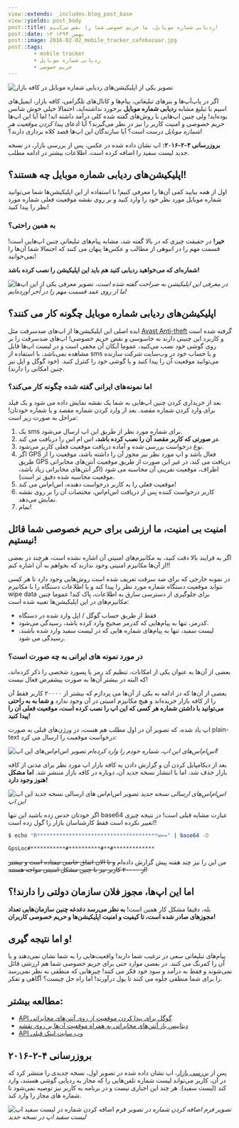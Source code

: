 ```yaml
---
view::extends: _includes.blog_post_base
view::yields: post_body
post::title: ردیابی شماره موبایل، ما حریم خصوصی شما را نقض می‌کنیم!
post::date: ۱۳ بهمن ۱۳۹۴
post::image: 2016-02-02_mobile_tracker_cafebazaar.jpg
post::tags:
        - mobile tracker
        - ردیابی شماره موبایل
        - حریم خصوصی
---
```


![تصویر یکی از اپلیکیشن‌های ردیابی شماره موبایل در کافه بازار](/assets/images/2016-02-02_mobile_tracker_cafebazaar.jpg)

اگر در پاپ‌آپ‌ها و بنر‌های تبلیغاتی، پیام‌ها و کانال‌های تلگرامی،  کافه بازار، ایمیل‌های اسپم با تبلیغ مشابه **ردیابی شماره موبایل** برخورد نداشته‌اید، احتمالا خیلی خوش شانس بوده‌اید! ولی چنین اپ‌هایی با روش‌های گفته شده کلی درآمد داشته اند! اما آیا این اپ‌ها حریم خصوصی و امنیت کاربر را نیز در نظر می‌گیرند؟ آیا ادعای *پیدا کردن موقعیت هر شماره موبایل* درست است؟ آیا سازندگان این اپ‌ها قصد کلاه برداری دارند؟!

**بروزرسانی ۴-۲-۲۰۱۶:** اپ نشان داده شده در عکس، پس از بررسی بازار، در نسخه جدید لیست سفید را اضافه کرده است. اطلاعات بیشتر در ادامه مطلب.

<!-- more -->


## اپلیکیشن‌های ردیابی شماره موبایل چه هستند؟!

اول از همه بیایید کمی آن‌ها را معرفی کنیم! با استفاده از این اپلیکیشن‌ها شما می‌توانید شماره موبایل مورد نظر خود را وارد کنید و بر روی نقشه موقعیت فعلی شماره مورد نظر را پیدا کنید!

###  به همین راحتی؟

**خیر!** در حقیقت چیزی که در بالا گفته شد، مشابه پیام‌های تبلیغاتی چنین اپ‌هایی است! قسمت مهم را در انبوهی از مطالب و عکس‌ها پنهان می کنند که احتمالا شما آن‌ها را نمی‌خوانید!

**شماره‌ای که می‌خواهید ردیابی کنید هم باید این اپلیکیشن را نصب کرده باشد!**

![تصویر معرفی یکی از این اپ‌ها](/assets/images/2016-02-02_mobile_tracker_app_description.jpg)
*در معرفی این اپلیکیشن به صراحت گفته شده است، ما از روی عمد قسمت مهم را در آخر آورده‌ایم!*

## اپلیکیشن‌های ردیابی شماره موبایل چگونه کار می کنند؟

ایده اصلی این اپلیکیشن‌ها از اپ‌های ضدسرقت مثل [Avast Anti-theft](https://www.avast.com/anti-theft) گرفته شده است و کاربرد این چنینی دارند نه جاسوسی و نقض حریم خصوصی!
اپ‌های ضدسرقت را بر روی گوشی خود نصب می‌کنید، عموما آیکان آن مخفی است و در لیست اپ‌ها قابل مشاهده نمی‌باشد، با استفاده از sms و یا حساب خود در وب‌سایت شرکت سازنده می‌توانید موقعیت آن را پیدا کنید و یا گوشی خود را کنترل کنید. (خود گوگل و اپل نیز چنین امکانی را دارند).

### اما نمونه‌های ایرانی گفته شده چگونه کار می‌کند؟

بعد از خریداری کردن چنین اپ‌هایی به شما یک نقشه نمایش داده می شود و یک فیلد برای وارد کردن شماره مقصد. بعد از وارد کردن شماره مقصد و یا شماره خودتان! مراحل به صورت زیر است:


1. یک sms برای شماره مورد نظر از طریق این اپ ارسال می‌شود.
2. **در صورتی که کاربر مقصد آن را نصب کرده باشد،** اس ام اس را دریافت می کند.
3. نوع درخواست بررسی شده و آماده دریافت موقعیت فعلی کاربر می‌شود.
4. اگر GPS فعال باشد و اپ مورد نظر نیز مجوز آن را داشته باشد، موقعیت را از طریق GPS دریافت می کند، در غیر این صورت از طریق موقعیت آنتن‌های مخابراتی اطراف، موقعیت تقریبی آن محاسبه می شود (اگر آنتن‌های مخابراتی زیاد باشد، موقعیت محاسبه شده دقیق تر است).
5. موقعیت فعلی را به کاربر درخواست دهنده، اس‌ام‌اس می کند!
6. کاربر درخواست کننده پس از دریافت اس‌ام‌اس، مختصات آن را بر روی نقشه نمایش می‌دهد.
7. تمام!


## امنیت بی امنیت، ما ارزشی برای حریم خصوصی شما قائل نیستیم!

اگر به فرایند بالا دقت کنید، به مکانیزم‌های امنیتی آن اشاره نشده است، هرچند در بعضی از آن‌ها مکانیزم امنیتی وجود ندارند که بخواهم به آن اشاره کنم!!

در نمونه خارجی که برای ضد سرقت تعریف شده است روش‌هایی وجود دارد تا هر کسی نتواند موقعیت دستگاه شماره مورد نظر را پیدا کند و یا اطلاعات دستگاه را با مکانیزم wipe data برای جلوگیری از دسترسی سارق به اطلاعات، پاک کند! عموما چنین مکانیزم‌های در این اپلیکیشن‌ها تعبیه شده است:

- فقط از طریق حساب گوگل / اپل وارد شده در دستگاه
- کدرمز، تنها به پیام‌هایی که کدرمز صحیح وارد کرده باشد، رسیدگی می‌شود.
- لیست سفید، تنها به پیام‌های شماره هایی که در لیست سفید وارد شده باشند، رسیدگی می شود.

### در مورد نمونه های ایرانی به چه صورت است؟

بعضی از آن‌ها به عنوان یکی از امکانات، تنظیم کد رمز یا پسورد شخصی را ذکر کرده‌اند، که البته در بیشتر آن‌ها به صورت پیشفرض فعال نیست!

بعضی از آن‌ها که در ادامه به یکی از آن‌ها می پردازم که بیشتر از ۲۰۰۰۰ کاربر فقط آن را از کافه بازار خریده‌اند و هیچ مکانیزم امنیتی در آن وجود ندارد **و شما به به راحتی می‌توانید با داشتن شماره هر کسی که این اپ را نصب کرده است، موقعیت فعلی آن را پیدا کنید!**

اپ یاد شده، که تصویر آن در اول مطلب هم هست، در ورژن‌های قبلی به صورت plain-text درخواست موقعیت را ارسال می کرد:

![تصویر اس‌ام‌اس‌های این اپ](/assets/images/2016-02-02_mobile_tracker_before_sms.jpg)
*اس‌ام‌اس‌های این اپ، شماره خودم را وارد کرده‌ام!*

بعد از دیکامپایل کردن آن و گزارش دادن به کافه بازار اپ مورد نظر برای مدتی از کافه بازار حذف شد، اما با انتشار نسخه جدید آن، دوباره در کافه بازار منتشر شد. **اما مشکل هنوز وجود دارد!**

![تصویر اس‌ام‌اس های ارسالی نسخه جدید این اپ](/assets/images/2016-02-02_mobile_tracker_after_sms.jpg)
*اس‌ام‌اس‌های ارسالی نسخه جدید این اپ*

اگر خودتان حدس زده باشید این تنها base64 عبارت مشابه قبلی است! در نتیجه چیزی تغییر نکرده است فقط کارشناسان بازار را گول زده است!!

~~~bash
$ echo "R**************************************w==" | base64 -D

GpsLoc#***********#**********#**#*************
~~~

من این را نیز چند هفته پیش گزارش داده‌ام ~~و تا الان اتفاق خاصی نیفتاده است و بیشتر از ۲۰۰۰۰ کاربر نیز با چنین مشکل امنیتی مواجه هستند!~~


## اما این اپ‌ها، مجوز فلان سازمان دولتی را دارند!؟

بله، دقیقا مشکل کار همین است! **به نظر می‌رسد دغدغه چنین سازمان‌هایی تعداد مجوزهای صادر شده است، تا کیفیت و امنیت اپلیکیشن‌ها و حریم خصوصی کاربران!**

## و اما نتیجه گیری!

پیام‌های تبلیغاتی سعی در ترغیب شما دارند! واقعیت‌هایی را به شما نشان نمی‌دهند و یا آن را کمرنگ می کنند. در بعضی موارد حتی برای حریم خصوصی شما هم ارزشی قائل نمی‌شوند و فقط به درآمد و سود خود فکر می کنند! چیز‌هایی که منطقی به نظر نمی‌رسد را برای شما منطقی جلوه می کنند تا پول درآورند! اما راه حل چیست؟ آگاهی و تفکر.

## مطالعه بیشتر:

- [API گوگل برای پیدا کردن موقعیت از روی آنتن‌های مخابراتی](https://developers.google.com/maps/documentation/geolocation/intro?hl=en)
- [دیتابیس باز آنتن‌های مخابراتی به همراه موقعیت آن‌ها بر روی نقشه](http://opencellid.org/)
- [API وب سایت لینک قبلی](http://wiki.opencellid.org/wiki/API)

## بروزرسانی ۴-۲-۲۰۱۶

پس از [بررسی بازار](https://twitter.com/cafebazaar/status/694638129022660609)، اپ نشان داده شده در تصویر اول، نسخه جدیدی را منتشر کرد که در آن، کاربر می‌تواند لیست شماره تلفن‌هایی را که مجاز به ردیابی گوشی هستند، وارد کند (لیست سفید). هر چند این اجباری نیست و در برنامه به کاربر نیز توصیه نمی‌شود تا شماره های مجاز را وارد کند.

![تصویر فرم اضافه کردن شماره در لیست سفید اپ](/assets/images/2016-02-04-mobile_tracker_whitelist.jpg)
*تصویر فرم اضافه کردن شماره در لیست سفید اپ در نسخه جدید*